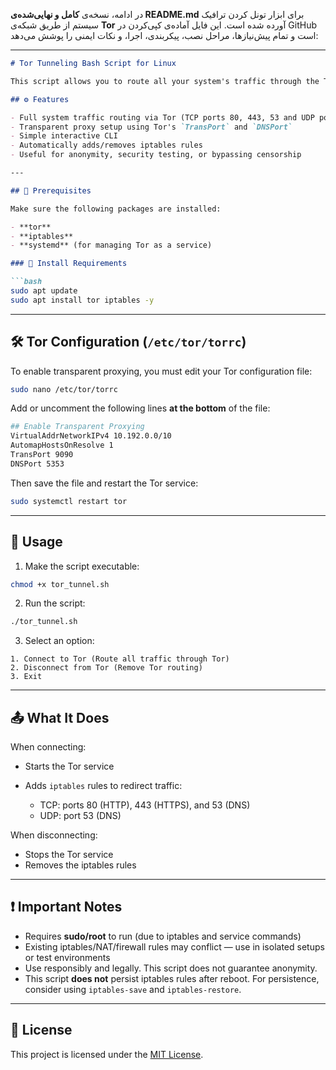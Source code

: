 در ادامه، نسخه‌ی **کامل و نهایی‌شده‌ی README.md** برای ابزار تونل کردن ترافیک سیستم از طریق شبکه‌ی **Tor** آورده شده است. این فایل آماده‌ی کپی‌کردن در GitHub است و تمام پیش‌نیازها، مراحل نصب، پیکربندی، اجرا، و نکات ایمنی را پوشش می‌دهد:

---

````markdown
# Tor Tunneling Bash Script for Linux

This script allows you to route all your system's traffic through the Tor network using `iptables`. It provides an interactive menu to easily toggle Tor tunneling on or off.

## ⚙️ Features

- Full system traffic routing via Tor (TCP ports 80, 443, 53 and UDP port 53)
- Transparent proxy setup using Tor's `TransPort` and `DNSPort`
- Simple interactive CLI
- Automatically adds/removes iptables rules
- Useful for anonymity, security testing, or bypassing censorship

---

## 🧰 Prerequisites

Make sure the following packages are installed:

- **tor**
- **iptables**
- **systemd** (for managing Tor as a service)

### 🔧 Install Requirements

```bash
sudo apt update
sudo apt install tor iptables -y
````

---

## 🛠️ Tor Configuration (`/etc/tor/torrc`)

To enable transparent proxying, you must edit your Tor configuration file:

```bash
sudo nano /etc/tor/torrc
```

Add or uncomment the following lines **at the bottom** of the file:

```bash
## Enable Transparent Proxying
VirtualAddrNetworkIPv4 10.192.0.0/10
AutomapHostsOnResolve 1
TransPort 9090
DNSPort 5353
```

Then save the file and restart the Tor service:

```bash
sudo systemctl restart tor
```

---

## 🚀 Usage

1. Make the script executable:

```bash
chmod +x tor_tunnel.sh
```

2. Run the script:

```bash
./tor_tunnel.sh
```

3. Select an option:

```
1. Connect to Tor (Route all traffic through Tor)
2. Disconnect from Tor (Remove Tor routing)
3. Exit
```

---

## 📤 What It Does

When connecting:

* Starts the Tor service
* Adds `iptables` rules to redirect traffic:

  * TCP: ports 80 (HTTP), 443 (HTTPS), and 53 (DNS)
  * UDP: port 53 (DNS)

When disconnecting:

* Stops the Tor service
* Removes the iptables rules

---

## ❗ Important Notes

* Requires **sudo/root** to run (due to iptables and service commands)
* Existing iptables/NAT/firewall rules may conflict — use in isolated setups or test environments
* Use responsibly and legally. This script does not guarantee anonymity.
* This script **does not** persist iptables rules after reboot. For persistence, consider using `iptables-save` and `iptables-restore`.

---

## 📄 License

This project is licensed under the [MIT License](LICENSE).

